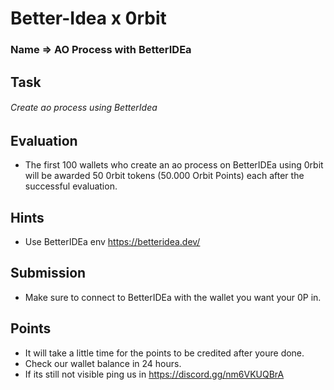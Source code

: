 # Better-Idea x 0rbit

### Name => AO Process with BetterIDEa

## Task

###### Create ao process using BetterIdea

## Evaluation

- The first 100 wallets who create an ao process on BetterIDEa using 0rbit will be awarded 50 0rbit tokens (50.000 Orbit Points) each after the successful evaluation.

## Hints

- Use BetterIDEa env https://betteridea.dev/

## Submission

- Make sure to connect to BetterIDEa with the wallet you want your 0P in.

## Points

- It will take a little time for the points to be credited after youre done.
- Check our wallet balance in 24 hours.
- If its still not visible ping us in https://discord.gg/nm6VKUQBrA
